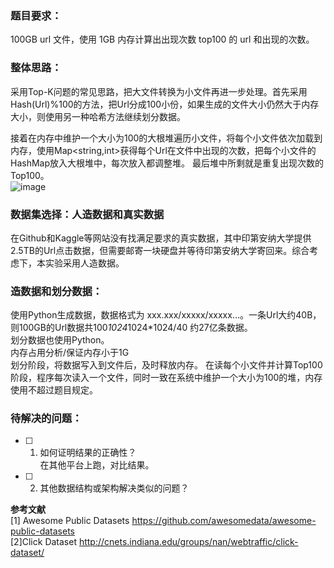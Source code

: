 ### **题目要求**：</br>
100GB url 文件，使用 1GB 内存计算出出现次数 top100 的 url 和出现的次数。</br>
### **整体思路：**</br>
采用Top-K问题的常见思路，把大文件转换为小文件再进一步处理。首先采用Hash(Url)%100的方法，把Url分成100小份，如果生成的文件大小仍然大于内存大小，则使用另一种哈希方法继续划分数据。</br>

接着在内存中维护一个大小为100的大根堆遍历小文件，将每个小文件依次加载到内存，使用Map<string,int>获得每个Url在文件中出现的次数，把每个小文件的HashMap放入大根堆中，每次放入都调整堆。
最后堆中所剩就是重复出现次数的Top100。</br>
![image](https://github.com/xwqjojjr/Top100Url/blob/master/Top100Url.png)
### **数据集选择：人造数据和真实数据**</br>
在Github和Kaggle等网站没有找满足要求的真实数据，其中印第安纳大学提供2.5TB的Url点击数据，但需要邮寄一块硬盘并等待印第安纳大学寄回来。综合考虑下，本实验采用人造数据。</br>
### **造数据和划分数据：**</br>
使用Python生成数据，数据格式为 xxx.xxx/xxxxx/xxxxx…。一条Url大约40B，则100GB的Url数据共100*1024*1024*1024/40 约27亿条数据。</br>
划分数据也使用Python。</br>
内存占用分析/保证内存小于1G</br>
划分阶段，将数据写入到文件后，及时释放内存。
在读每个小文件并计算Top100阶段，程序每次读入一个文件，同时一致在系统中维护一个大小为100的堆，内存使用不超过题目规定。</br>

### **待解决的问题：**</br>
- [ ] 1. 如何证明结果的正确性？</br>
在其他平台上跑，对比结果。
- [ ] 2. 其他数据结构或架构解决类似的问题？</br>

**参考文献**</br>
[1] Awesome Public Datasets
https://github.com/awesomedata/awesome-public-datasets</br>
[2]Click Dataset
http://cnets.indiana.edu/groups/nan/webtraffic/click-dataset/</br>
